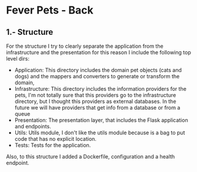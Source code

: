 # Fever Pets - Back

## 1.- Structure

For the structure I try to clearly separate the application from the infrastructure and the presentation for this reason I include the following top level dirs:

- Application: This directory includes the domain pet objects (cats and dogs) and the mappers and converters to generate 
  or transform the domain,
- Infrastructure: This directory includes the information providers for the pets, I'm not totally sure that this 
  providers go to the infrastructure directory, but I thought this providers as external databases. 
  In the future we will have providers that get info from a database or from a queue
- Presentation: The presentation layer, that includes the Flask application and endpoints.
- Utils: Utils module, I don't like the utils module because is a bag to put code that has no explicit location.
- Tests: Tests for the application.

Also, to this structure I added a Dockerfile, configuration and a health endpoint.
